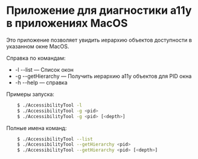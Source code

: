 #  Приложение для диагностики a11y в приложениях MacOS

Это приложение позволяет увидить иерархию объектов доступности в указанном окне MacOS.

Справка по командам:

* -l --list — Список окон
* -g  --getHierarchy — Получить иерархию a11y объектов для PID окна
* -h  --help — справка

Примеры запуска:
```Bash
    $ ./AccessibilityTool -l
    $ ./AccessibilityTool -g <pid>
    $ ./AccessibilityTool -g <pid> [<depth>]
```

Полные имена команд:

```Bash
    $ ./AccessibilityTool --list
    $ ./AccessibilityTool --getHierarchy <pid>
    $ ./AccessibilityTool --getHierarchy <pid> [<depth>]
```

